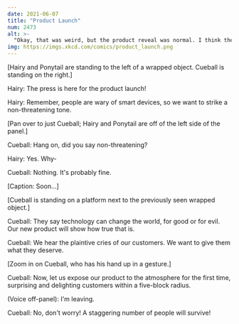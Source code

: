 ```yaml
---
date: 2021-06-07
title: "Product Launch"
num: 2473
alt: >-
  "Okay, that was weird, but the product reveal was normal. I think the danger is pas--" "One more thing." "Oh no."
img: https://imgs.xkcd.com/comics/product_launch.png
---
```

[Hairy and Ponytail are standing to the left of a wrapped object. Cueball is standing on the right.]

Hairy: The press is here for the product launch!

Hairy: Remember, people are wary of smart devices, so we want to strike a non-threatening tone.

[Pan over to just Cueball; Hairy and Ponytail are off of the left side of the panel.]

Cueball: Hang on, did you say non-threatening?

Hairy: Yes. Why-

Cueball: Nothing. It's probably fine.

[Caption: Soon...]

[Cueball is standing on a platform next to the previously seen wrapped object.]

Cueball: They say technology can change the world, for good or for evil. Our new product will show how true that is.

Cueball: We hear the plaintive cries of our customers. We want to give them what they deserve.

[Zoom in on Cueball, who has his hand up in a gesture.]

Cueball: Now, let us expose our product to the atmosphere for the first time, surprising and delighting customers within a five-block radius.

(Voice off-panel): I'm leaving.

Cueball: No, don't worry! A staggering number of people will survive!